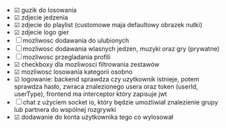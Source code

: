 - &#9745; guzik do losowania
- &#9745; zdjecie jedzenia
- &#9745; zdjecie do playlist (customowe maja defaultowy obrazek nutki)
- &#9745; zdjecie logo gier
- &#9744; mozliwosc dodawania do ulubionych
- &#9744; mozliwosc dodawania wlasnych jedzen, muzyki oraz gry (prywatne)
- &#9744; mozliwosc przegladania profili
- &#9745; checkboxy dla mozliwosci filtrowania zestawów
- &#9745; mozliwosc losowania kategorii osobno
- &#9745; logowanie: backend sprawdza czy uzytkownik istnieje, potem sprawdza hasło, zwraca znalezionego usera oraz token (userId, userType), frontend ma interceptor który zapisuje jwt
- &#9744; chat z użyciem socket io, który będzie umożliwiał znalezienie grupy lub partnera do wspólnej rozgrywki
- &#9745; dodawanie do konta użytkownika tego co wylosował

